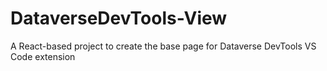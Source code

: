 # DataverseDevTools-View
A React-based project to create the base page for Dataverse DevTools VS Code extension
